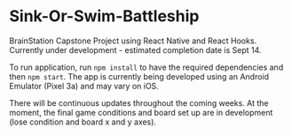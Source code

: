 # Sink-Or-Swim-Battleship
BrainStation Capstone Project using React Native and React Hooks. Currently under development - estimated completion date is Sept 14.

To run application, run `npm install` to have the required dependencies and then `npm start`. The app is currently being developed using an Android Emulator (Pixel 3a) and may vary on iOS.

There will be continuous updates throughout the coming weeks. At the moment, the final game conditions and board set up are in development (lose condition and board x and y axes).
